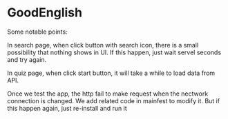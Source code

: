 # GoodEnglish
Some notable points:

In search page, when click button with search icon, there is a small possibility that nothing shows in UI. 
If this happen, just wait servel seconds and try again.

In quiz page, when click start button, it will take a while to load data from API.

Once we test the app, the http fail to make request when the nectwork connection is changed.
We add related code in mainfest to modify it. But if this happen again, just re-install and run it
